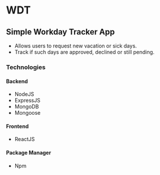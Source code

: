 # WDT
## Simple Workday Tracker App

 - Allows users to request new vacation or sick days.
 - Track if such days are approved, declined or still pending.

### Technologies
#### Backend
 - NodeJS
 - ExpressJS
 - MongoDB
 - Mongoose

#### Frontend
 - ReactJS

#### Package Manager
 - Npm

